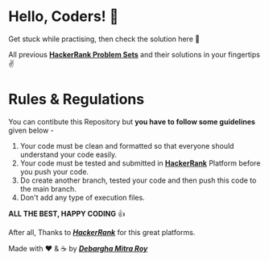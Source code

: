 # Hello, Coders! 👋

Get stuck while practising, then check the solution here 🙂

All previous <a href = "https://www.hackerrank.com/domains/data-structures">**HackerRank Problem Sets**</a> and their solutions in your fingertips ✌

<!-- *** -->

# Rules & Regulations

You can contibute this Repository but **you have to follow some guidelines** given below -

1. Your code must be clean and formatted so that everyone should understand your code easily.
2. Your code must be tested and submitted in <a href = "https://www.hackerrank.com/dashboard">**HackerRank**</a> Platform before you push your code.
3. Do create another branch, tested your code and then push this code to the main branch.
4. Don't add any type of execution files.

<!-- *** -->

**ALL THE BEST, HAPPY CODING** 👍

After all, Thanks to <a href = "https://www.hackerrank.com/dashboard">***HackerRank***</a> for this great platforms.

Made with ❤️ & ☕ by <a href = "https://www.hackerrank.com/debarghamitraroy">***Debargha Mitra Roy***</a>